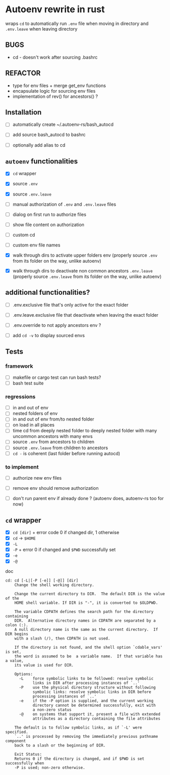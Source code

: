 # Autoenv rewrite in rust

wraps `cd` to automatically run `.env` file when moving in directory and `.env.leave` when leaving directory

## BUGS
- cd - doesn't work after sourcing .bashrc


## REFACTOR
- type for env files + merge get_env functions
- encapsulate logic for sourcing env files
- implementation of rev() for ancestors() ?


## Installation
-[ ] automatically create ~/.autoenv-rs/bash_autocd
-[ ] add source bash_autocd to bashrc
-[ ] optionally add alias to cd


## `autoenv` functionalities

-[x] `cd` wrapper
-[x] source `.env`
-[x] source `.env.leave`
-[ ] manual authorization of `.env` and `.env.leave` files
-[ ] dialog on first run to authorize files
-[ ] show file content on authorization

-[ ] custom cd
-[ ] custom env file names
-[x] walk through dirs to activate upper folders env (properly source `.env` from its folder on the way, unlike autoenv)
-[x] walk through dirs to deactivate non common ancestors `.env.leave` (properly source `.env.leave` from its folder on the way, unlike autoenv)


## additional functionalities?
-[ ] .env.exclusive file that's only active for the exact folder
-[ ] .env.leave.exclusive file that deactivate when leaving the exact folder

-[ ] .env.override to not apply ancestors env ?

-[ ] add `cd -v` to display sourced envs


## Tests
### framework
-[ ] makefile or cargo test can run bash tests?
-[ ] bash test suite

### regressions
-[ ] in and out of env
-[ ] nested folders of env
-[ ] in and out of env from/to nested folder
-[ ] on load in all places
-[ ] time cd from deeply nested folder to deeply nested folder with many uncommon ancestors with many envs
-[ ] source `.env` from ancestors to children
-[ ] source `.env.leave` from children to ancestors
-[ ] `cd -` is coherent (last folder before running autocd)

### to implement
-[ ] authorize new env files
-[ ] remove env should remove authorization

-[ ] don't run parent env if already done ? (autoenv does, autoenv-rs too for now)


## `cd` wrapper

-[x] `cd [dir]` + error code 0 if changed dir, 1 otherwise
-[x] `cd` -> `$HOME`
-[x] `-L`
-[x] `-P` + error 0 if changed and `$PWD` successfully set
-[x] `-e`
-[x] `-@`

doc
```
cd: cd [-L|[-P [-e]] [-@]] [dir]
    Change the shell working directory.
    
    Change the current directory to DIR.  The default DIR is the value of the
    HOME shell variable. If DIR is "-", it is converted to $OLDPWD.
    
    The variable CDPATH defines the search path for the directory containing
    DIR.  Alternative directory names in CDPATH are separated by a colon (:).
    A null directory name is the same as the current directory.  If DIR begins
    with a slash (/), then CDPATH is not used.
    
    If the directory is not found, and the shell option `cdable_vars' is set,
    the word is assumed to be  a variable name.  If that variable has a value,
    its value is used for DIR.
    
    Options:
      -L	force symbolic links to be followed: resolve symbolic
    		links in DIR after processing instances of `..'
      -P	use the physical directory structure without following
    		symbolic links: resolve symbolic links in DIR before
    		processing instances of `..'
      -e	if the -P option is supplied, and the current working
    		directory cannot be determined successfully, exit with
    		a non-zero status
      -@	on systems that support it, present a file with extended
    		attributes as a directory containing the file attributes
    
    The default is to follow symbolic links, as if `-L' were specified.
    `..' is processed by removing the immediately previous pathname component
    back to a slash or the beginning of DIR.
    
    Exit Status:
    Returns 0 if the directory is changed, and if $PWD is set successfully when
    -P is used; non-zero otherwise.
```
